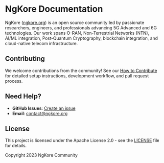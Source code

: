 # NgKore Documentation

NgKore ([ngkore.org](https://ngkore.org)) is an open source community led by passionate researchers, engineers, and professionals advancing 5G Advanced and 6G technologies. Our work spans O-RAN, Non-Terrestrial Networks (NTN), AI/ML integration, Post-Quantum Cryptography, blockchain integration, and cloud-native telecom infrastructure.

## Contributing

We welcome contributions from the community! See our [How to Contribute](CONTRIBUTING.md) for detailed setup instructions, development workflow, and pull request process.

## Need Help?

- **GitHub Issues**: [Create an issue](https://github.com/ngkore/docs/issues/new)
- **Email**: contact@ngkore.org

## License

This project is licensed under the Apache License 2.0 - see the [LICENSE](LICENSE) file for details.

Copyright 2023 NgKore Community
